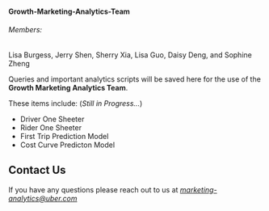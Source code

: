 #### Growth-Marketing-Analytics-Team

###### Members: 
Lisa Burgess, Jerry Shen, Sherry Xia, Lisa Guo, Daisy Deng, and Sophine Zheng

Queries and important analytics scripts will be saved here for the use of the **Growth Marketing Analytics Team**.

These items include: (*Still in Progress...*)

- Driver One Sheeter
- Rider One Sheeter
- First Trip Prediction Model
- Cost Curve Predicton Model 

## Contact Us 
If you have any questions please reach out to us at *marketing-analytics@uber.com*
